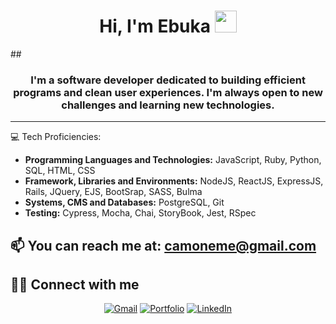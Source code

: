 <h1 align="center">Hi, I'm Ebuka <img src="https://media.giphy.com/media/hvRJCLFzcasrR4ia7z/giphy.gif" width="35"></h1>
## <h3 align="center" width="90%">I'm a software developer dedicated to building efficient programs and clean user experiences. I'm always open to new challenges and learning new technologies.</h3>
<hr/>

💻 Tech Proficiencies:
 - **Programming Languages and Technologies:** JavaScript, Ruby, Python, SQL,  HTML, CSS
 - **Framework, Libraries and Environments:** NodeJS, ReactJS, ExpressJS, Rails, JQuery, EJS, BootSrap, SASS, Bulma
 - **Systems,  CMS and Databases:** PostgreSQL, Git
 - **Testing:** Cypress, Mocha, Chai, StoryBook, Jest, RSpec

## 📫 You can reach me at: camoneme@gmail.com

## 🙋‍♀️ Connect with me
<p align="center">
	<a href="mailto:camoneme@gmail.com"><img src="https://img.icons8.com/bubbles/50/000000/gmail.png" title='Gmail' alt="Gmail"/></a>
	<a href="https://ebukamoneme.com"><img src="https://img.icons8.com/bubbles/50/null/home.png" title='Portfolio' alt="Portfolio"/></a>
	<a href="https://www.linkedin.com/in/ebukamoneme/"><img src="https://img.icons8.com/bubbles/50/000000/linkedin.png" title='LinkedIn' alt="LinkedIn"/></a>
</p>

<!-- - 🔗 Let's connect: <a href="https://www.linkedin.com/in/ebukamoneme/" target="blank"><img align="center" src="https://img.icons8.com/fluency/48/000000/linkedin.png" alt="https://www.linkedin.com/in/ebukamoneme/" height="40" width="40" /></a> -->
<!--
**EbukaMoneme/EbukaMoneme** is a ✨ _special_ ✨ repository because its `README.md` (this file) appears on your GitHub profile.

Here are some ideas to get you started:

- 🔭 I’m currently working on ...
- 🌱 I’m currently learning ...
- 👯 I’m looking to collaborate on ...
- 🤔 I’m looking for help with ...
- 💬 Ask me about ...
- 📫 How to reach me: ...
- 😄 Pronouns: ...
- ⚡ Fun fact: ...
-->
